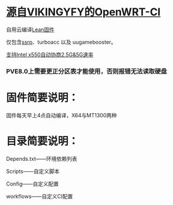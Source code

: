 # [源自VIKINGYFY的OpenWRT-CI](https://github.com/VIKINGYFY/OpenWRT-CI)
自用云编译[Lean固件](https://github.com/coolsnowwolf/lede)

仅包含[ssrp](https://github.com/fw876/helloworld)、turboacc 以及 uugamebooster。

[支持Intel x550自动协商2.5G&5G速率](https://github.com/shenlijun/openwrt-x550-nbase-t)

### PVE8.0上需要更正分区表才能使用，否则报错无法读取硬盘

# 固件简要说明：

固件每天早上4点自动编译，X64与MT1300两种

# 目录简要说明：

Depends.txt——环境依赖列表

Scripts——自定义脚本

Config——自定义配置

workflows——自定义CI配置
